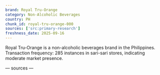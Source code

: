 ```yaml
---
brand: Royal Tru-Orange
category: Non-Alcoholic Beverages
country: PH
chunk_id: royal-tru-orange-000
sources: ['src:primary-research']
freshness_date: 2025-09-16
---
```


Royal Tru-Orange is a non-alcoholic beverages brand in the Philippines. Transaction frequency: 285 instances in sari-sari stores, indicating moderate market presence.

— sources —
